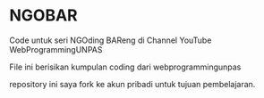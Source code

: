 # NGOBAR
Code untuk seri NGOding BAReng di Channel YouTube WebProgrammingUNPAS

File ini berisikan kumpulan coding dari webprogrammingunpas

repository ini saya fork ke akun pribadi untuk tujuan pembelajaran.
